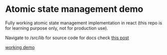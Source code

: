 # Atomic state management demo
Fully working atomic state management implementation in react (this repo is for learning purpose only, not for production use).

Navigate to /src/lib for source code
for docs check [this post](https://www.google.com)

[working demo](https://atomic-state-management-two.vercel.app/)
